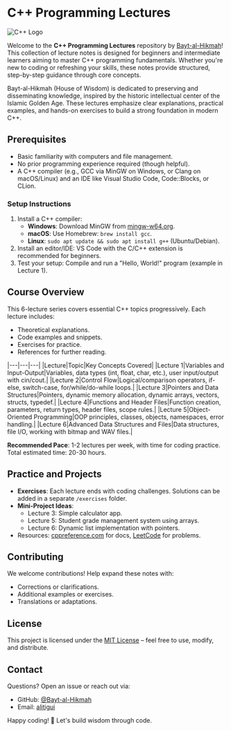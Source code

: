 # C++ Programming Lectures

![C++ Logo](https://upload.wikimedia.org/wikipedia/commons/thumb/1/18/ISO_C%2B%2B_Logo.svg/256px-ISO_C%2B%2B_Logo.svg.png)

Welcome to the **C++ Programming Lectures** repository by [Bayt-al-Hikmah](https://github.com/Bayt-al-Hikmah)! This collection of lecture notes is designed for beginners and intermediate learners aiming to master C++ programming fundamentals. Whether you're new to coding or refreshing your skills, these notes provide structured, step-by-step guidance through core concepts.

Bayt-al-Hikmah (House of Wisdom) is dedicated to preserving and disseminating knowledge, inspired by the historic intellectual center of the Islamic Golden Age. These lectures emphasize clear explanations, practical examples, and hands-on exercises to build a strong foundation in modern C++.

## Prerequisites

- Basic familiarity with computers and file management.
- No prior programming experience required (though helpful).
- A C++ compiler (e.g., GCC via MinGW on Windows, or Clang on macOS/Linux) and an IDE like Visual Studio Code, Code::Blocks, or CLion.

### Setup Instructions

1. Install a C++ compiler:
    - **Windows**: Download MinGW from [mingw-w64.org](https://www.mingw-w64.org/downloads/).
    - **macOS**: Use Homebrew: `brew install gcc`.
    - **Linux**: `sudo apt update && sudo apt install g++` (Ubuntu/Debian).
2. Install an editor/IDE: VS Code with the C/C++ extension is recommended for beginners.
3. Test your setup: Compile and run a "Hello, World!" program (example in Lecture 1).

## Course Overview

This 6-lecture series covers essential C++ topics progressively. Each lecture includes:

- Theoretical explanations.
- Code examples and snippets.
- Exercises for practice.
- References for further reading.

|---|---|---|
|Lecture|Topic|Key Concepts Covered|
|Lecture 1|Variables and Input-Output|Variables, data types (int, float, char, etc.), user input/output with cin/cout.|
|Lecture 2|Control Flow|Logical/comparison operators, if-else, switch-case, for/while/do-while loops.|
|Lecture 3|Pointers and Data Structures|Pointers, dynamic memory allocation, dynamic arrays, vectors, structs, typedef.|
|Lecture 4|Functions and Header Files|Function creation, parameters, return types, header files, scope rules.|
|Lecture 5|Object-Oriented Programming|OOP principles, classes, objects, namespaces, error handling.|
|Lecture 6|Advanced Data Structures and Files|Data structures, file I/O, working with bitmap and WAV files.|

**Recommended Pace**: 1-2 lectures per week, with time for coding practice. Total estimated time: 20-30 hours.

## Practice and Projects

- **Exercises**: Each lecture ends with coding challenges. Solutions can be added in a separate `/exercises` folder.
- **Mini-Project Ideas**:
    - Lecture 3: Simple calculator app.
    - Lecture 5: Student grade management system using arrays.
    - Lecture 6: Dynamic list implementation with pointers.
- Resources: [cppreference.com](https://en.cppreference.com/w/) for docs, [LeetCode](https://leetcode.com/) for problems.

## Contributing

We welcome contributions! Help expand these notes with:

- Corrections or clarifications.
- Additional examples or exercises.
- Translations or adaptations.

## License

This project is licensed under the [MIT License](https://grok.com/c/LICENSE) – feel free to use, modify, and distribute.


## Contact

Questions? Open an issue or reach out via:

- GitHub: [@Bayt-al-Hikmah](https://github.com/Bayt-al-Hikmah)
- Email: [alitigui](mailto:alitighiouart2001@gmail.com) 

Happy coding! 🚀 Let's build wisdom through code.
